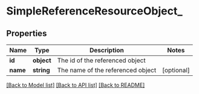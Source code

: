 # SimpleReferenceResourceObject_

## Properties
Name | Type | Description | Notes
------------ | ------------- | ------------- | -------------
**id** | **object** | The id of the referenced object | 
**name** | **string** | The name of the referenced object | [optional] 

[[Back to Model list]](../README.md#documentation-for-models) [[Back to API list]](../README.md#documentation-for-api-endpoints) [[Back to README]](../README.md)


